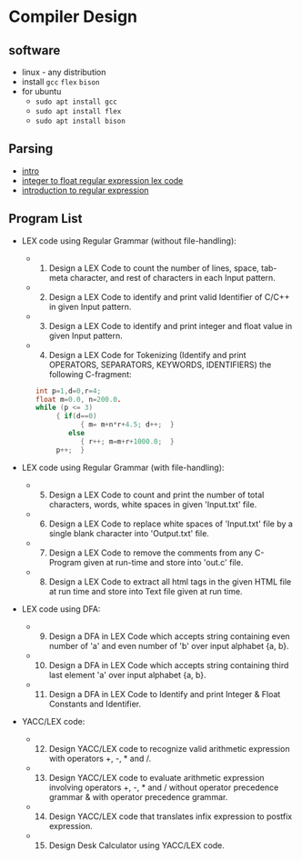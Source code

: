 # Compiler Design

## software

- linux - any distribution
- install `gcc` `flex` `bison`
- for ubuntu
  - `sudo apt install gcc`
  - `sudo apt install flex`
  - `sudo apt install bison`

## Parsing

- [intro](https://www.youtube.com/watch?v=0OclX6Chytg)
- [integer to float regular expression lex code](https://www.youtube.com/watch?v=ojq4gUvF2-U)
- [introduction to regular expression](https://www.youtube.com/watch?v=ffcHCFkANGM)

## Program List

- LEX code using Regular Grammar (without file-handling):
  - 1. Design a LEX Code to count the number of lines, space, tab-meta character, and rest of characters in each Input pattern.
  - 2. Design a LEX Code to identify and print valid Identifier of C/C++ in given Input pattern.
  - 3. Design a LEX Code to identify and print integer and float value in given Input pattern.
  - 4. Design a LEX Code for Tokenizing (Identify and print OPERATORS, SEPARATORS, KEYWORDS, IDENTIFIERS) the following C-fragment:
    ```c
    int p=1,d=0,r=4;
    float m=0.0, n=200.0.
    while (p <= 3)
         { if(d==0)
               { m= m+n*r+4.5; d++;  }
            else
               { r++; m=m+r+1000.0;  }
    	 p++;  }
    ```
- LEX code using Regular Grammar (with file-handling):

  - 5. Design a LEX Code to count and print the number of total characters, words, white spaces in given 'Input.txt' file.
  - 6. Design a LEX Code to replace white spaces of 'Input.txt' file by a single blank character into 'Output.txt' file.
  - 7. Design a LEX Code to remove the comments from any C-Program given at run-time and store into 'out.c' file.
  - 8. Design a LEX Code to extract all html tags in the given HTML file at run time and store into Text file given at run time.

- LEX code using DFA:

  - 9. Design a DFA in LEX Code which accepts string containing even number of 'a' and even number of 'b' over input alphabet {a, b}.
  - 10. Design a DFA in LEX Code which accepts string containing third last element 'a' over input alphabet {a, b}.
  - 11. Design a DFA in LEX Code to Identify and print Integer & Float Constants and Identifier.

- YACC/LEX code:
  - 12. Design YACC/LEX code to recognize valid arithmetic expression with operators +, -, \* and /.
  - 13. Design YACC/LEX code to evaluate arithmetic expression involving operators +, -, \* and / without operator precedence grammar & with operator precedence grammar.
  - 14. Design YACC/LEX code that translates infix expression to postfix expression.
  - 15. Design Desk Calculator using YACC/LEX code.
